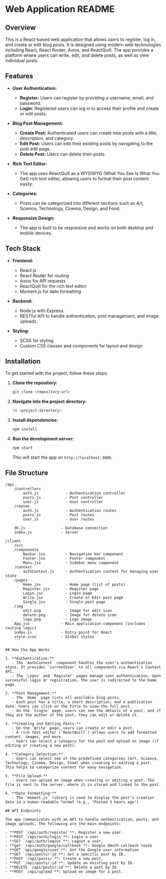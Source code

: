 # Web Application README

## Overview

This is a React-based web application that allows users to register, log in, and create or edit blog posts. It is designed using modern web technologies including React, React Router, Axios, and ReactQuill. The app provides a platform where users can write, edit, and delete posts, as well as view individual posts.

## Features

- **User Authentication:**
  - **Register:** Users can register by providing a username, email, and password.
  - **Login:** Registered users can log in to access their profile and create or edit posts.

- **Blog Post Management:**
  - **Create Post:** Authenticated users can create new posts with a title, description, and category.
  - **Edit Post:** Users can edit their existing posts by navigating to the post edit page.
  - **Delete Post:** Users can delete their posts.

- **Rich Text Editor:**
  - The app uses ReactQuill as a WYSIWYG (What You See Is What You Get) rich text editor, allowing users to format their post content easily.

- **Categories:**
  - Posts can be categorized into different sections such as Art, Science, Technology, Cinema, Design, and Food.

- **Responsive Design:**
  - The app is built to be responsive and works on both desktop and mobile devices.

## Tech Stack

- **Frontend:**
  - React.js
  - React Router for routing
  - Axios for API requests
  - ReactQuill for the rich text editor
  - Moment.js for date formatting

- **Backend:**
  - Node.js with Express.
  - RESTful API to handle authentication, post management, and image uploads

- **Styling:**
  - SCSS for styling
  - Custom CSS classes and components for layout and design

## Installation

To get started with the project, follow these steps:

1. **Clone the repository:**
   ```bash
   git clone <repository-url>
   ```

2. **Navigate into the project directory:**
   ```bash
   cd <project-directory>
   ```

3. **Install dependencies:**
   ```bash
   npm install
   ```

4. **Run the development server:**
   ```bash
   npm start
   ```

   This will start the app on `http://localhost:3000`.

## File Structure

```
/api
    /controllers
        auth.js            - Authentication controller
        posts.js           - Post controller
        user.js            - User controller
    /routes
        auth.js            - Authentication routes
        posts.js           - Post routes
        user.js            - User routes

    db.js                - Database connection
    index.js             - Server 

/client
    /src
    /components
        Navbar.jsx         - Navigation bar component
        Footer.jsx         - Footer component
        Menu.jsx           - Sidebar menu component
    /context
        authContext.js     - Authentication context for managing user state
    /pages
        Home.jsx           - Home page (list of posts)
        Register.jsx       - Register page
        Login.jsx          - Login page
        Write.jsx          - Create or Edit post page
        Single.jsx         - Single post page
    /img
        edit.png           - Image for edit icon
        delete.png         - Image for delete icon
        logo.png           - Logo image
    App.jsx              - Main application component (includes routing logic)
    index.js             - Entry point for React
    style.scss           - Global styles
    ```

## How the App Works

1. **Authentication:**
   - The `AuthContext` component handles the user’s authentication state. It provides `currentUser` to all components via React’s Context API.
   - The `Login` and `Register` pages manage user authentication. Upon successful login or registration, the user is redirected to the home page.

2. **Post Management:**
   - The `Home` page lists all available blog posts.
   - Each post has a title, a short description, and a publication date. Users can click on the title to view the full post.
   - On the `Single` page, users can see the details of a post, and if they are the author of the post, they can edit or delete it.

3. **Creating and Editing Posts:**
   - On the `Write` page, users can create or edit a post.
   - A rich text editor (`ReactQuill`) allows users to add formatted content, images, and more.
   - Users can select a category for the post and upload an image (if editing or creating a new post).

4. **Category Selection:**
   - Users can select one of the predefined categories (Art, Science, Technology, Cinema, Design, Food) when creating or editing a post. This helps to categorize content for easy navigation.

5. **File Upload:**
   - Users can upload an image when creating or editing a post. The file is sent to the server, where it is stored and linked to the post.

6. **Date Formatting:**
   - The `moment.js` library is used to display the post’s creation date in a human-readable format (e.g., "Posted 3 hours ago").

## API Endpoints

The app communicates with an API to handle authentication, posts, and image uploads. The following are the main endpoints:

- **POST `/api/auth/register`**: Register a new user.
- **POST `/api/auth/login`**: Login a user.
- **GET `/api/auth/logout`**: Logout a user.
- **get `/api/auth/google/callback`**: Google OAuth callback route
- **GET `api/google/user`**: Get the Google user information
- **GET `/api/posts/:id`**: Get a specific post by ID.
- **POST `/api/posts/`**: Create a new post.
- **PUT `/api/posts/:id`**: Update an existing post by ID.
- **DELETE `/api/posts/:id`**: Delete a post by ID.
- **POST `/api/upload`**: Upload an image for a post.

